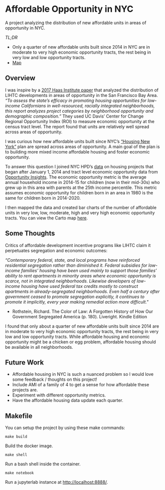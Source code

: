 # Affordable Opportunity in NYC
A project analyzing the distribution of new affordable units in areas of opportunity in NYC.

*TL;DR*
- Only a quarter of new affordable units built since 2014 in NYC are in moderate to very high economic opportunity tracts, the rest being in very low and low opportunity tracts. 
- [Map](https://bendnorman.carto.com/builder/184e678c-dc78-4528-b9a8-94dafc29ae2d/embed)


## Overview
I was inspire by a [2017 Haas Institute paper](http://haasinstitute.berkeley.edu/sites/default/files/haasinstitute_lihtc_ca_publish_mar14.pdf) that analyzed the distribution of LIHTC developments in areas of opportunity in the San Francisco Bay Area. *“To assess the state’s efficacy in promoting housing opportunities for low-income Californians in well-resourced, racially integrated neighborhoods, this report analyzes project categories by neighborhood opportunity and demographic composition.”* They used UC Davis’ Center for Change Regional Opportunity Index (ROI) to measure economic opportunity at the census tract level. The report found that units are relatively well spread across areas of opportunity. 

I was curious how new affordable units built since NYC’s [“Housing New York”](http://www.nyc.gov/html/housing/assets/downloads/pdf/housing_plan.pdf) plan are spread across areas of opportunity.  A main goal of the plan is to building more mixed income affordable housing and foster economic opportunity. 

To answer this question I joined NYC HPD’s [data](https://data.cityofnewyork.us/Housing-Development/Housing-New-York-Units-by-Building/hg8x-zxpr) on housing projects that began after January 1, 2014 and tract level economic opportunity data from [Opportunity Insights](https://www.opportunityatlas.org/).  The economic opportunity metric is the average annual household income in 2014-15 for children (now in their mid-30s) who grew up in this area with parents at the 25th income percentile. This metric assumes economic opportunity for children born in an area in 1980 is the same for children born in 2014-2020. 

I then mapped the data and created bar charts of the number of affordable units in very low, low, moderate, high and very high economic opportunity tracts. You can view the Carto map [here](https://bendnorman.carto.com/builder/184e678c-dc78-4528-b9a8-94dafc29ae2d/embed). 

## Some Thoughts
Critics of affordable development incentive programs like LIHTC claim it perpetuates segregation and economic outcomes:

*“Contemporary federal, state, and local programs have reinforced residential segregation rather than diminished it. Federal subsidies for low-income families’ housing have been used mainly to support those families’ ability to rent apartments in minority areas where economic opportunity is scarce, not in integrated neighborhoods. Likewise developers of low-income housing have used federal tax credits mostly to construct apartments in already-segregated neighborhoods. Even half a century after government ceased to promote segregation explicitly, it continues to promote it implicitly, every year making remedial action more difficult."*

 - Rothstein, Richard. The Color of Law: A Forgotten History of How Our Government Segregated America (p. 180). Liveright. Kindle Edition

I found that only about a quarter of new affordable units built since 2014 are in moderate to very high economic opportunity tracts, the rest being in very low and low opportunity tracts. While affordable housing and economic opportunity might be a chicken or egg problem, affordable housing should be available in all neighborhoods.   

## Future Work
 - Affordable housing in NYC is such a nuanced problem so I would love some feedback / thoughts on this project!
 - Include AMI of a family of 4 to get a sense for how affordable these projects are. 
 - Experiment with different opportunity metrics.
 - Have the affordable housing data update each quarter. 

## Makefile

You can setup the project by using these make commands:

```
make build
```
Build the docker image.

```
make shell
```
Run a bash shell inside the container.

```
make notebook
```
Run a jupyterlab instance at [http://localhost:8888/](http://localhost:8888/).
